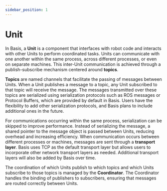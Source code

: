 ```yaml
---
sidebar_position: 1
---
```


# Unit
In Basis, a **Unit** is a component that interfaces with robot code and interacts with other Units to perform coordinated tasks. Units can communicate with one another within the same process, across different processes, or even on separate machines. This inter-Unit communication is achieved through a publish-subscribe mechanism centered around **topics**.

**Topics** are named channels that facilitate the passing of messages between Units. When a Unit publishes a message to a topic, any Unit subscribed to that topic will receive the message. The messages transmitted over these topics are serialized using serialization protocols such as ROS messages or Protocol Buffers, which are provided by default in Basis. Users have the flexibility to add other serialization protocols, and Basis plans to include additional ones in the future.

For communications occurring within the same process, serialization can be skipped to improve performance. Instead of serializing the message, a shared pointer to the message object is passed between Units, reducing overhead and increasing efficiency. When communication occurs between different processes or machines, messages are sent through a **transport layer**. Basis uses TCP as the default transport layer but allows users to incorporate other network transport layers as needed. Additional transport layers will also be added by Basis over time.

The coordination of which Units publish to which topics and which Units subscribe to those topics is managed by the **Coordinator**. The Coordinator handles the binding of publishers to subscribers, ensuring that messages are routed correctly between Units.
